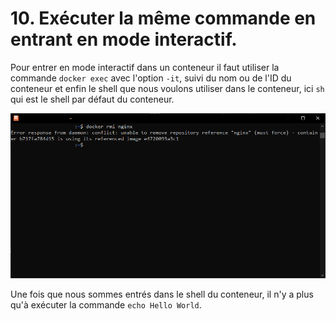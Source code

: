 # 10. Exécuter la même commande en entrant en mode interactif.

Pour entrer en mode interactif dans un conteneur il faut utiliser la commande `docker exec` avec l'option `-it`, suivi du nom ou de l'ID du conteneur et enfin le shell que nous voulons utiliser dans le conteneur, ici `sh` qui est le shell par défaut du conteneur.

![](./assets/shell.png)

Une fois que nous sommes entrés dans le shell du conteneur, il n'y a plus qu'à exécuter la commande `echo Hello World`.